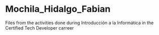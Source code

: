 # Mochila_Hidalgo_Fabian
Files from the activities done during Introducción a la Informática in the Certified Tech Developer carreer
